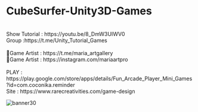 # CubeSurfer-Unity3D-Games
<br />
Show Tutorial : https://youtu.be/8_DmW3UIWV0<br />
Group :https://t.me/Unity_Tutorial_Games<br /><br />
🎨Game Artist : https://t.me/maria_artgallery<br />
🎨Game Artist : https://instagram.com/mariaartpro<br /><br />
PLAY : https://play.google.com/store/apps/details/Fun_Arcade_Player_Mini_Games?id=com.coconika.reminder<br />
Site : https://www.rarecreativities.com/game-design <br />


![banner30](https://user-images.githubusercontent.com/83016119/221522925-056b7f93-18fe-41de-b4ee-580c0713f273.png)
